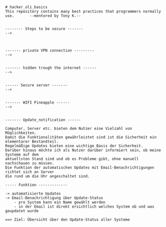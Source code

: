     # hacker_oli_basics
    This repository contains many best practices that programmers normally use.       --mentored by Tony K.--


    -------- Steps to be secure -------
    -->



    ------- private VPN connection ---------
    -->


    ------- hidden trough the internet ------
    -->


    ------ Secure server -------
    -->


    ------- WIFI Pineapple ------
    -->


    ------- Update_notification ------

    Computer, Server etc. bieten dem Nutzer eine Vielzahl von Möglichkeiten. 
    Damit die Funktionalitäten gewährleistet sind ist die Sicherheit ein elementarer Bestandteil.
    Regelmäßige Updates bieten eine wichtige Basis der Sicherheit.
    Darüber hinaus möchte ich als Nutzer darüber informiert sein, ob meine Systeme auf dem
    aktuellsten Stand sind und ob es Probleme gibt, ohne manuell nachschauen zu müssen.
    Die Funktion der automatischen Updates mit Email-Benachrichtigungen richtet sich an Server
    die rund um die Uhr angeschaltet sind.

    ----- Funktion -------------

    -> automatisierte Updates
    -> Email-Benachrichtigung über Update-Status
        - pro System kann ein Name gewählt werden
        - in der Email ist direkt ersichtlich welches System ob und was geupdatet wurde

    ==> Ziel: Übersicht über den Update-Status aller Systeme
